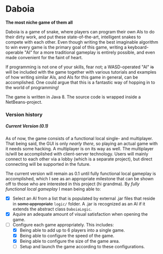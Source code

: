 Daboia
======

**The most niche game of them all**

Daboia is a game of snake, where players can program their own AIs to do their dirty work, and put these state-of-the-art, intelligent snakes to compete with each other. Even though writing the best imaginable algorithm to win every game is the primary goal of this game, writing a keyboard-operable "AI" for a more traditional gameplay is entirely possible, and even made convenient for the faint of heart.

If programming is not one of your skills, fear not; a WASD-operated "AI" ~~is~~ will be included with the game together with various tutorials and examples of how writing similar AIs, and AIs for this game in general, can be accomplished. One could argue that this is a fantastic way of hopping in to the world of programming!

The game is written in Java 8. The source code is wrapped inside a NetBeans-project.

### Version history

##### Current Version (0.1)

As of now, the game consists of a functional local single- and multiplayer. That being said, the GUI is only *nearly there*, so playing an actual game with it needs some hacking. A multiplayer is on its way as well. The multiplayer is/will be accomplished with client-server technology. Users will mainly connect to each other via a lobby (which is a separate project), but direct connecting will be supported in the future.

The current version will remain as 0.1 until fully functional local gameplay is accomplished, which I see as an appropriate milestone that can be shown off to those who are interested in this project (hi grandma). By *fully functional local gameplay* I mean being able to:

- [x] Select an AI from a list that is populated by external .jar files that reside in ~~some appropriate~~ `logic/` folder. A .jar is recognized as an AI if it extends the abstract class `DaboiaLogic`.
- [x] Aquire an adequate amount of visual satisfaction when opening the game.
- [ ] Configure each game appropriately. This includes:
  - [x] Being able to add up to 6 players into a single game.
  - [x] Being able to configure the speed of the game.
  - [x] Being able to configure the size of the game area.
  - [ ] Setup and launch the game according to these configurations.
